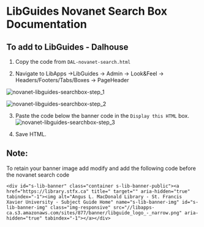 # LibGuides Novanet Search Box Documentation

## To add to LibGuides - Dalhouse
1. Copy the code from `DAL-novanet-search.html`

2. Navigate to LibApps ->LibGuides -> Admin -> Look&Feel -> Headers/Footers/Tabs/Boxes -> PageHeader

![novanet-libguides-searchbox-step_1](https://github.com/stfxlibrary/libguide-novanet-search/assets/47865972/fdd23028-d730-4b3e-b9b0-e8f27c421d2f)

![novanet-libguides-searchbox-step_2](https://github.com/stfxlibrary/libguide-novanet-search/assets/47865972/243667d9-7e22-465c-af32-8a888d749661)

3. Paste the code below the banner code in the `Display this HTML` box.
![novanet-libguides-searchbox-step_3](https://github.com/stfxlibrary/libguide-novanet-search/assets/47865972/5fd2d119-951e-4fcc-9e65-021a7d18665a)

4. Save HTML.

## Note:
To retain your banner image add modify and add the following code before the novanet search code
```
<div id="s-lib-banner" class="container s-lib-banner-public"><a href="https://library.stfx.ca" title=" target="" aria-hidden="true" tabindex="-1"><img alt="Angus L. MacDonald Library - St. Francis Xavier University - Subject Guide Home" name="s-lib-banner-img" id="s-lib-banner-img" class="img-responsive" src="//libapps-ca.s3.amazonaws.com/sites/877/banner/libguide_logo_-_narrow.png" aria-hidden="true" tabindex="-1"></a></div>
```
